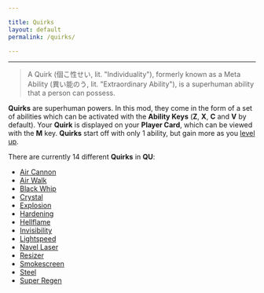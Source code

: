```yaml
---

title: Quirks
layout: default
permalink: /quirks/

---
```


---

> A Quirk (個こ性せい, lit. "Individuality"), formerly known as a Meta Ability (異い能のう, lit. "Extraordinary Ability"), is a superhuman ability that a person can possess.

**Quirks** are superhuman powers. In this mod, they come in the form of a set of abilities which can be activated with the **Ability Keys** (**Z**, **X**, **C** and **V** by default). Your **Quirk** is displayed on your **Player Card**, which can be viewed with the **M** key. **Quirks** start off with only 1 ability, but gain more as you [level up](./Quirk-Levels).

There are currently 14 different **Quirks** in **QU**:
* [Air Cannon](./Air-Cannon)
* [Air Walk](./Air-Walk)
* [Black Whip](./Black-Whip)
* [Crystal](./Crystal)
* [Explosion](./Explosion)
* [Hardening](./Hardening)
* [Hellflame](./Hellflame)
* [Invisibility](./Invisibility)
* [Lightspeed](./Lightspeed)
* [Navel Laser](./Navel-Laser)
* [Resizer](./Resizer)
* [Smokescreen](./Smokescreen)
* [Steel](./Steel)
* [Super Regen](./Super-Regen)
